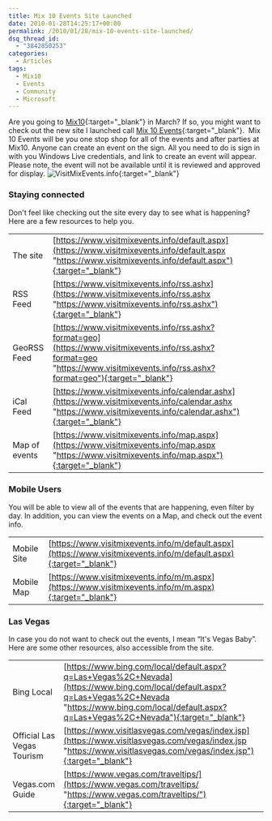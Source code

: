 ```yaml
---
title: Mix 10 Events Site Launched
date: 2010-01-28T14:25:17+00:00
permalink: /2010/01/28/mix-10-events-site-launched/
dsq_thread_id:
  - "3842850253"
categories:
  - Articles
tags:
  - Mix10
  - Events
  - Community
  - Microsoft
---
```

Are you going to [Mix10](https://live.visitmix.com "Mix10"){:target="_blank"} in March? If so, you might want to check out the new site I launched call [Mix 10 Events](https://visitmixevents.info "VisitMixEvents.info"){:target="_blank"}.  Mix 10 Events will be you one stop shop for all of the events and after parties at Mix10. Anyone can create an event on the sign. All you need to do is sign in with you Windows Live credentials, and link to create an event will appear.  Please note, the event will not be available until it is reviewed and approved for display. ![VisitMixEvents.info](/assets/images/posts/visitmixinfo-snapshot.png "VisitMixEvents.info"){:target="_blank"}

### Staying connected

Don't feel like checking out the site every day to see what is happening? Here are a few resources to help you.

|||
|--- |--- |
|The site|[https://www.visitmixevents.info/default.aspx](https://www.visitmixevents.info/default.aspx "https://www.visitmixevents.info/default.aspx"){:target="_blank"}|
|RSS Feed|[https://www.visitmixevents.info/rss.ashx](https://www.visitmixevents.info/rss.ashx "https://www.visitmixevents.info/rss.ashx"){:target="_blank"}|
|GeoRSS Feed|[https://www.visitmixevents.info/rss.ashx?format=geo](https://www.visitmixevents.info/rss.ashx?format=geo "https://www.visitmixevents.info/rss.ashx?format=geo"){:target="_blank"}|
|iCal Feed|[https://www.visitmixevents.info/calendar.ashx](https://www.visitmixevents.info/calendar.ashx "https://www.visitmixevents.info/calendar.ashx"){:target="_blank"}|
|Map of events|[https://www.visitmixevents.info/map.aspx](https://www.visitmixevents.info/map.aspx "https://www.visitmixevents.info/map.aspx"){:target="_blank"}|

### Mobile Users

You will be able to view all of the events that are happening, even filter by day. In addition, you can view the events on a Map, and check out the event info.

|||
|--- |--- |
|Mobile Site|[https://www.visitmixevents.info/m/default.aspx](https://www.visitmixevents.info/m/default.aspx){:target="_blank"}|
|Mobile Map|[https://www.visitmixevents.info/m/m.aspx](https://www.visitmixevents.info/m/m.aspx){:target="_blank"}|

### Las Vegas

In case you do not want to check out the events, I mean “It's Vegas Baby”. Here are some other resources, also accessible from the site.

|||
|--- |--- |
|Bing Local|[https://www.bing.com/local/default.aspx?q=Las+Vegas%2C+Nevada](https://www.bing.com/local/default.aspx?q=Las+Vegas%2C+Nevada "https://www.bing.com/local/default.aspx?q=Las+Vegas%2C+Nevada"){:target="_blank"}|
|Official Las Vegas Tourism|[https://www.visitlasvegas.com/vegas/index.jsp](https://www.visitlasvegas.com/vegas/index.jsp "https://www.visitlasvegas.com/vegas/index.jsp"){:target="_blank"}|
|Vegas.com Guide|[https://www.vegas.com/traveltips/](https://www.vegas.com/traveltips/ "https://www.vegas.com/traveltips/"){:target="_blank"}|
